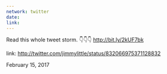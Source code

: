 ```yaml
---
network: twitter
date:
link:
---
```

Read this whole tweet storm. 👇👇👇 http://bit.ly/2kUF7bk 

link: http://twitter.com/jimmylittle/status/832066975371128832 

February 15, 2017